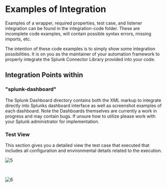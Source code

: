 <h1>Examples of Integration</h1>

Examples of a wrapper, required properties, test case, and listener integration can be found in the integration-code folder. These are incomplete code examples, will contain possible syntax errors, missing imports, etc.

The intention of these code examples is to simply show some integration possibilities. It is on you as the maintainer of your automation framework to properly integrate the Splunk Connector Library provided into your code.

<h2>Integration Points within <integration-examples> </h2>

<h3>"splunk-dashboard"</h1>
The Splunk Dashboard directory contains both the XML markup to integrate directly into Splunks dashboard interface as well as screenshot examples of each dashboard.  Note the Dashboards themselves are currently a work in progress and may contain bugs.  If unsure how to utilize please work with your Splunk administrator for implementation.

<h3>Test View</h3>

This section gives you a detailed view the test case that executed that includes all configuration and environmental details related to the execution.

![5](https://github.com/undertow1984/SplunkAutomationFrameworkIntegration/assets/12835715/845019b3-67ee-4899-986d-4294a3412444)


<br>

![6](https://github.com/undertow1984/SplunkAutomationFrameworkIntegration/assets/12835715/cd8992a3-04a0-4b9e-933f-5966d8371f8f)

<br>

